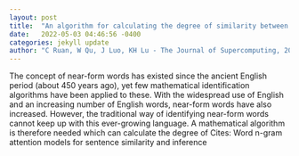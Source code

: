 ```yaml
---
layout: post
title:  "An algorithm for calculating the degree of similarity between English words through the different position and appearance coefficients of letters"
date:   2022-05-03 04:46:56 -0400
categories: jekyll update
author: "C Ruan, W Qu, J Luo, KH Lu - The Journal of Supercomputing, 2022"
---
```

The concept of near-form words has existed since the ancient English period (about 450 years ago), yet few mathematical identification algorithms have been applied to these. With the widespread use of English and an increasing number of English words, near-form words have also increased. However, the traditional way of identifying near-form words cannot keep up with this ever-growing language. A mathematical algorithm is therefore needed which can calculate the degree of Cites: Word n-gram attention models for sentence similarity and inference
